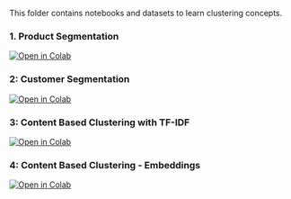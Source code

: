 This folder contains notebooks and datasets to learn clustering concepts.

### 1. Product Segmentation

[![Open in Colab](https://colab.research.google.com/assets/colab-badge.svg)](https://colab.research.google.com//github/surajdwivedi0307/blob/main/Clustering/Product_Segmentation_v1.ipynb)



### 2: Customer Segmentation

[![Open in Colab](https://colab.research.google.com/assets/colab-badge.svg)](https://colab.research.google.com/github/surajdwivedi0307/blob/main/clustering/RFM_Segementation_Analysis_v1.ipynb)

### 3: Content Based Clustering with TF-IDF

[![Open in Colab](https://colab.research.google.com/assets/colab-badge.svg)](https://colab.research.google.com/github/surajdwivedi0307/blob/main/clustering/Content_Based_Recsys_v1.ipynb)

### 4: Content Based Clustering - Embeddings

[![Open in Colab](https://colab.research.google.com/assets/colab-badge.svg)](https://colab.research.google.com/github/surajdwivedi0307/blob/main/clustering/Content_Based_Recsys_Embeddings_v1.ipynb)
